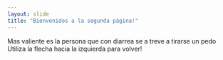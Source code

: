 ```yaml
---
layout: slide
title: "Bienvenidos a la segunda página!"
---
```

Mas valiente es la persona que con diarrea se a treve a tirarse un pedo
Utiliza la flecha hacia la izquierda para volver!